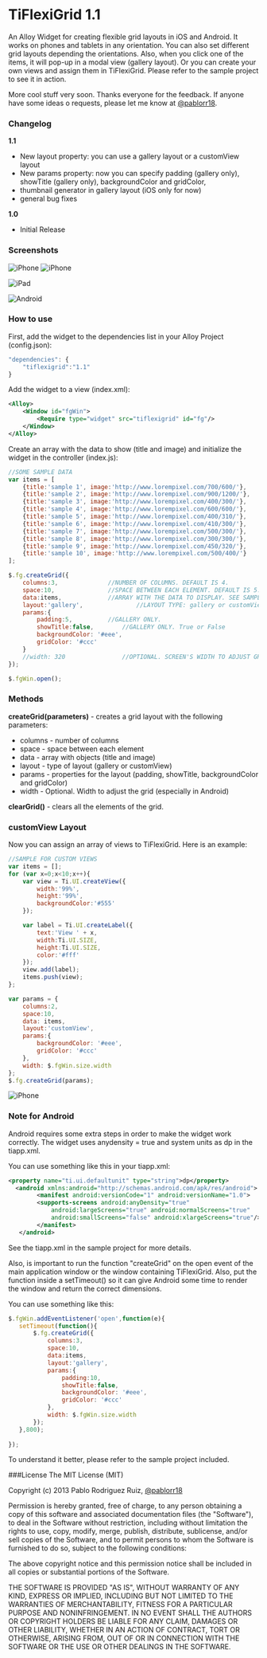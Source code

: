 TiFlexiGrid 1.1
================================

An Alloy Widget for creating flexible grid layouts in iOS and Android. It works on phones and tablets in any orientation. You can also set different grid layouts depending the orientations. Also, when you click one of the items, it will pop-up in a modal view (gallery layout). Or you can create your own views and assign them in TiFlexiGrid. Please refer to the sample project to see it in action.

More cool stuff very soon. Thanks everyone for the feedback. If anyone have some ideas o requests, please let me know at [@pablorr18](http://twitter.com/pablorr18).

### Changelog

**1.1**
* New layout property: you can use a gallery layout or  a customView layout
* New params property: now you can specify padding (gallery only),  showTitle (gallery only), backgroundColor and gridColor,
* thumbnail generator in gallery layout (iOS only for now)
* general bug fixes

**1.0** 
* Initial Release

### Screenshots

![iPhone](http://www.lineartpr.com/img/github/tiflexigrid_iphone.jpg)
![iPhone](http://www.lineartpr.com/img/github/tiflexigrid_iphone1.jpg)

![iPad](http://www.lineartpr.com/img/github/tiflexigrid_ipad.jpg)

![Android](http://www.lineartpr.com/img/github/tiflexigrid_android.jpg)


### How to use

First, add the widget to the dependencies list in your Alloy Project (config.json):

```javascript
"dependencies": {
	"tiflexigrid":"1.1"
}
```

Add the widget to a view (index.xml):

```xml
<Alloy>
	<Window id="fgWin">
		<Require type="widget" src="tiflexigrid" id="fg"/>
	</Window>		
</Alloy>
```

Create an array with the data to show (title and image) and initialize the widget in the controller (index.js):

```javascript
//SOME SAMPLE DATA
var items = [
	{title:'sample 1', image:'http://www.lorempixel.com/700/600/'},
	{title:'sample 2', image:'http://www.lorempixel.com/900/1200/'},
	{title:'sample 3', image:'http://www.lorempixel.com/400/300/'},
	{title:'sample 4', image:'http://www.lorempixel.com/600/600/'},
	{title:'sample 5', image:'http://www.lorempixel.com/400/310/'},
	{title:'sample 6', image:'http://www.lorempixel.com/410/300/'},
	{title:'sample 7', image:'http://www.lorempixel.com/500/300/'},
	{title:'sample 8', image:'http://www.lorempixel.com/300/300/'},
	{title:'sample 9', image:'http://www.lorempixel.com/450/320/'},
	{title:'sample 10', image:'http://www.lorempixel.com/500/400/'}
];

$.fg.createGrid({
	columns:3, 				//NUMBER OF COLUMNS. DEFAULT IS 4.
	space:10, 				//SPACE BETWEEN EACH ELEMENT. DEFAULT IS 5.
	data:items,				//ARRAY WITH THE DATA TO DISPLAY. SEE SAMPLE DATA ABOVE.
	layout:'gallery',				//LAYOUT TYPE: gallery or customView. DEFAULT IS gallery.
	params:{
		padding:5,			//GALLERY ONLY.
		showTitle:false,		//GALLERY ONLY. True or False
		backgroundColor: '#eee',
		gridColor: '#ccc'
	}
	//width: 320				//OPTIONAL. SCREEN'S WIDTH TO ADJUST GRID.
});

$.fgWin.open();
```

### Methods

**createGrid(parameters)** - creates a grid layout with the following parameters:
* columns - number of columns
* space - space between each element
* data - array with objects (title and image)
* layout - type of layout (gallery or customView)
* params - properties for the layout (padding, showTitle, backgroundColor and gridColor)
* width - Optional. Width to adjust the grid (especially in Android)

**clearGrid()** - clears all the elements of the grid. 

### customView Layout
Now you can assign an array of views to TiFlexiGrid. Here is an example:
```javascript
//SAMPLE FOR CUSTOM VIEWS
var items = [];
for (var x=0;x<10;x++){
	var view = Ti.UI.createView({
		width:'99%',
		height:'99%',
		backgroundColor:'#555'
	});

	var label = Ti.UI.createLabel({
		text:'View ' + x,
		width:Ti.UI.SIZE,
		height:Ti.UI.SIZE,
		color:'#fff'
	});
	view.add(label);
	items.push(view);
};

var params = {
	columns:2,
	space:10,
	data: items,
	layout:'customView',
	params:{
		backgroundColor: '#eee',
		gridColor: '#ccc'
	},
	width: $.fgWin.size.width
};
$.fg.createGrid(params);
```
![iPhone](http://www.lineartpr.com/img/github/tiflexigrid_iphone2.jpg)


### Note for Android

Android requires some extra steps in order to make the widget work correctly.  The widget uses anydensity = true and system units as dp in the tiapp.xml. 
 
 You can use something like this in your tiapp.xml:
```xml
<property name="ti.ui.defaultunit" type="string">dp</property>
  <android xmlns:android="http://schemas.android.com/apk/res/android">
        <manifest android:versionCode="1" android:versionName="1.0">
        <supports-screens android:anyDensity="true"
            android:largeScreens="true" android:normalScreens="true"
            android:smallScreens="false" android:xlargeScreens="true"/>
        </manifest>
   </android>
```
 See the tiapp.xml in the sample project for more details. 

 Also, is important to run the function "createGrid" on the open event of the main application window or the window containing TiFlexiGrid. Also, put the function inside a setTimeout() so it can give Android some time to render the window and return the correct dimensions.

 You can use something like this:

 ```javascript
 $.fgWin.addEventListener('open',function(e){
	setTimeout(function(){
		$.fg.createGrid({
			columns:3, 
			space:10, 
			data:items,
			layout:'gallery',
			params:{
				padding:10,
				showTitle:false,
				backgroundColor: '#eee',
				gridColor: '#ccc'
			},
			width: $.fgWin.size.width
		});
	},800);
	
});
```

To understand it better, please refer to the sample project included.

###License
The MIT License (MIT)

Copyright (c) 2013 Pablo Rodriguez Ruiz, [@pablorr18](http://twitter.com/pablorr18) 

Permission is hereby granted, free of charge, to any person obtaining a copy
of this software and associated documentation files (the "Software"), to deal
in the Software without restriction, including without limitation the rights
to use, copy, modify, merge, publish, distribute, sublicense, and/or sell
copies of the Software, and to permit persons to whom the Software is
furnished to do so, subject to the following conditions:

The above copyright notice and this permission notice shall be included in
all copies or substantial portions of the Software.

THE SOFTWARE IS PROVIDED "AS IS", WITHOUT WARRANTY OF ANY KIND, EXPRESS OR
IMPLIED, INCLUDING BUT NOT LIMITED TO THE WARRANTIES OF MERCHANTABILITY,
FITNESS FOR A PARTICULAR PURPOSE AND NONINFRINGEMENT. IN NO EVENT SHALL THE
AUTHORS OR COPYRIGHT HOLDERS BE LIABLE FOR ANY CLAIM, DAMAGES OR OTHER
LIABILITY, WHETHER IN AN ACTION OF CONTRACT, TORT OR OTHERWISE, ARISING FROM,
OUT OF OR IN CONNECTION WITH THE SOFTWARE OR THE USE OR OTHER DEALINGS IN
THE SOFTWARE.